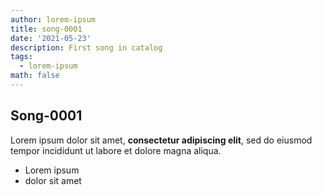 ```yaml
---
author: lorem-ipsum
title: song-0001
date: '2021-05-23'
description: First song in catalog
tags:
  - lorem-ipsum
math: false
---
```

## Song-0001

Lorem ipsum dolor sit amet, **consectetur adipiscing elit**, sed do eiusmod tempor incididunt ut labore et dolore magna aliqua.

*   Lorem ipsum
*   dolor sit amet
